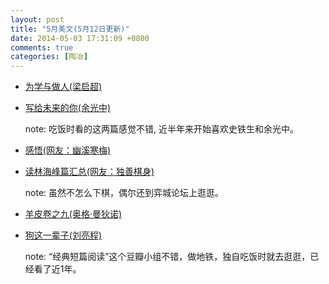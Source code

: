 ```yaml
---
layout: post
title: "5月美文(5月12日更新)"
date: 2014-05-03 17:31:09 +0800
comments: true
categories: [陶冶]
---
```

- <a href="http://www.douban.com/group/topic/18968475/" target="_blank" rel="nofollow">为学与做人(梁启超)</a>
- <a href="http://www.douban.com/group/topic/50477728/" target="_blank" rel="nofollow">写给未来的你(余光中)</a>

	note: 吃饭时看的这两篇感觉不错, 近半年来开始喜欢史铁生和余光中。

- <a href="http://bbs.eweiqi.com/dispbbs.asp?boardid=2&Id=100255262" target="_blank" rel="nofollow">感悟(网友：幽溪寒梅)</a>
- <a href="http://bbs.eweiqi.com/dispbbs.asp?boardid=2&Id=100254833" target="_blank" rel="nofollow">读林海峰篇汇总(网友：独善棋身)</a>

	note: 虽然不怎么下棋，偶尔还到弈城论坛上逛逛。

- <a href="http://www.douban.com/group/topic/52232174/" target="_blank" rel="nofollow">羊皮卷之九(奥格·曼狄诺)</a>
- <a href="http://www.douban.com/group/topic/51825132/" target="_blank" rel="nofollow">狗这一辈子(刘亮程)</a>

	note: “经典短篇阅读”这个豆瓣小组不错，做地铁，独自吃饭时就去逛逛，已经看了近1年。

